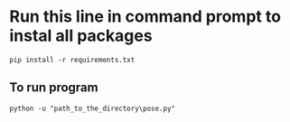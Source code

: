 # Run this line in command prompt to instal all packages

`pip install -r requirements.txt`

## To run program

`python -u "path_to_the_directory\pose.py"`
